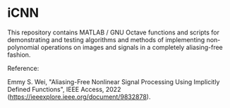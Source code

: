 # iCNN
This repository contains MATLAB / GNU Octave functions and scripts for demonstrating and testing algorithms and methods of implementing non-polynomial operations on images and signals in a completely aliasing-free fashion.

Reference:

Emmy S. Wei, "Aliasing-Free Nonlinear Signal Processing Using Implicitly Defined Functions", IEEE Access, 2022 (https://ieeexplore.ieee.org/document/9832878).

